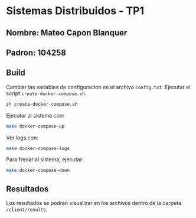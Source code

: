 # Sistemas Distribuidos - TP1

## Nombre: Mateo Capon Blanquer
## Padron: 104258



## Build
Cambiar las variables de configuracion en el archivo `config.txt`. Ejecutar el script `create-docker-compose.sh`.

```bash
sh create-docker-compose.sh
```

Ejecutar al sistema con:

```bash
make docker-compose-up
```

Ver logs con:


```bash
make docker-compose-logs
```

Para frenar al sistema, ejecutar:

```bash
make docker-compose-down
```


## Resultados

Los resultados se podran visualizar en los archivos dentro de la carpeta `/client/results`.
